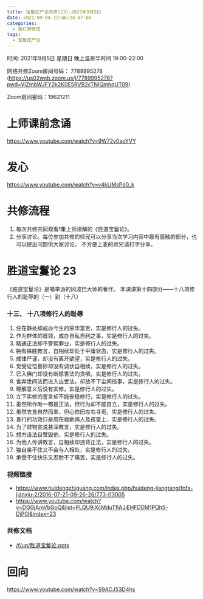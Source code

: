```yaml
---
title: 宝鬘庄严论共修(23)-2021年9月5日
date: 2021-09-04 23:46:24-07:00
categories:
  - 慧灯禅修班
tags:
  - 宝鬘庄严论
---
```

<!--StartFragment-->
时间: 2021年9月5日 星期日 晚上温哥华时间 19:00-22:00

网络共修Zoom房间号码： 7789995278 (<https://us02web.zoom.us/j/7789995278?pwd=VjZmbWJFY2k2K0E5RVB2cTNIQmhqUT09>)

Zoom房间密码：19621211

# 上师课前念诵

<https://www.youtube.com/watch?v=9W72v0aoYVY>

# 发心

<https://www.youtube.com/watch?v=v4kUMsPd0_k>

# 共修流程

1. 每次共修共同观看1集上师讲解的《胜道宝鬘论》。
2. 分享讨论。每位参加共修的师兄可以分享当次学习内容中最有感触的部分，也可以提出问题供大家讨论。 不方便上麦的师兄请打字分享。

# 胜道宝鬘论 23

《胜道宝鬘论》是噶举派的冈波巴大师的著作。 本课讲第十四部分——十八项修行人的耻辱的（一）到（十八）


### 十三、 十八项修行人的耻辱
1. 住在静处却成办今生的荣华富贵，实是修行人的过失。
2. 作为群体的首领，成办自私自利之事，实是修行人的过失。
3. 精通正法却不警惕罪业，实是修行人的过失。
4. 拥有殊胜教言，自相续却处于平庸状态，实是修行人的过失。
5. 戒律严谨，却没有离开欲望，实是修行人的过失。
6. 觉受证悟善妙却没有调伏自相续，实是修行人的过失。
7. 已入佛门却没有断除世法的贪嗔，实是修行人的过失。
8. 舍弃世间法而进入出世法，却放不下尘间俗事，实是修行人的过失。
9. 理解意义后没有实修，实是修行人的过失。
10. 立下实修的誓言却不能安稳修行，实是修行人的过失。
11. 虽然所作唯一都是正法，但行为却不能自立，实是修行人的过失。
12. 虽然衣食自然而来，但心依旧左右寻觅，实是修行人的过失。
13. 善行的功效只是用在救助病人及孩童上，实是修行人的过失。
14. 为了财物宣说甚深教言，实是修行人的过失。
15. 想方设法自赞毁他，实是修行人的过失。
16. 为他人传讲教言，自相续却违背正法，实是修行人的过失。
17. 独自坐不住又不会与人相处，实是修行人的过失。
18. 承受不住快乐又忍耐不了痛苦，实是修行人的过失。


### 视频链接

* <https://www.huidengzhiguang.com/index.php/huideng-jiangtang/fofa-jianxiu-2/2016-07-21-09-26-26/773-l13005>
* <https://www.youtube.com/watch?v=DGGjAmVbGoQ&list=PLQU9iXcMduTflAJiEHFDDM1PQh5-DjP0l&index=23>

### 共修文档

* [/f/up/胜道宝鬘论.pptx](https://huidengvan.netlify.app/f/up/%E8%83%9C%E9%81%93%E5%AE%9D%E9%AC%98%E8%AE%BA.pptx)


# 回向

<https://www.youtube.com/watch?v=S9ACJ53D4hs>

<!--EndFragment-->

